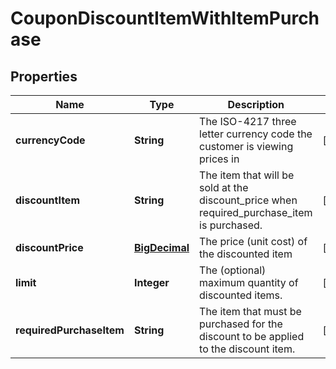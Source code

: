 
# CouponDiscountItemWithItemPurchase

## Properties
Name | Type | Description | Notes
------------ | ------------- | ------------- | -------------
**currencyCode** | **String** | The ISO-4217 three letter currency code the customer is viewing prices in |  [optional]
**discountItem** | **String** | The item that will be sold at the discount_price when required_purchase_item is purchased. |  [optional]
**discountPrice** | [**BigDecimal**](BigDecimal.md) | The price (unit cost) of the discounted item |  [optional]
**limit** | **Integer** | The (optional) maximum quantity of discounted items. |  [optional]
**requiredPurchaseItem** | **String** | The item that must be purchased for the discount to be applied to the discount item. |  [optional]



